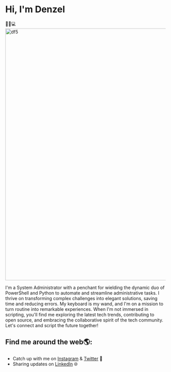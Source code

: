

<h1> Hi, I'm Denzel </h1> 👋🏾💻

<img width="791" alt="df5" src="https://github.com/denzelmarkeise/denzelmarkeise/assets/137828085/32501ab0-a537-4aef-83e6-b4d62d25b74e">

I'm a System Administrator with a penchant for wielding the dynamic duo of PowerShell and Python to automate and streamline administrative tasks. I thrive on transforming complex challenges into elegant solutions, saving time and reducing errors. My keyboard is my wand, and I'm on a mission to turn routine into remarkable experiences. When I'm not immersed in scripting, you'll find me exploring the latest tech trends, contributing to open source, and embracing the collaborative spirit of the tech community. Let's connect and script the future together!


## Find me around the web🌎:
###
- Catch up with me on [Instagram](https://www.instagram.com/in/denzelmsrk/) & [Twitter](https://www.twitter.com/in/denzelmarkeise/) 📲
- Sharing updates on [LinkedIn](https://www.linkedin.com/in/denzelf/) 🌐
